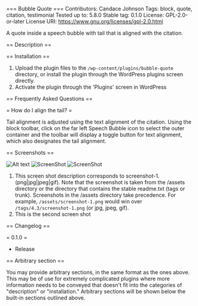 === Bubble Quote ===
Contributors:      Candace Johnson
Tags:              block, quote, citation, testimonial
Tested up to:      5.8.0
Stable tag:        0.1.0
License:           GPL-2.0-or-later
License URI:       https://www.gnu.org/licenses/gpl-2.0.html

A quote inside a speech bubble with tail that is aligned with the citation.

== Description ==


== Installation ==

1. Upload the plugin files to the `/wp-content/plugins/bubble-quote` directory,
or install the plugin through the WordPress plugins screen directly.
2. Activate the plugin through the 'Plugins' screen in WordPress


== Frequently Asked Questions ==

= How do I align the tail? =

Tail alignment is adjusted using the text alignment of the citation.
Using the block toolbar, click on the far left Speech Bubble icon to select the outer container and
the toolbar will display a toggle button for text alignment, which also designates the tail alignment.

== Screenshots ==

![Alt text](/bubble-quote/assets/screenshot-1.jpg?raw=true "Right Aligned Tail/Citation")
![ScreenShot](https://raw.github.com/CandaceJohnsonDesigns/bubble-quote/master/assets/screenshot-1.png)
![ScreenShot](bubble-quote/assets/screenshot-1.png?raw=true)

1. This screen shot description corresponds to screenshot-1.(png|jpg|jpeg|gif). Note that the screenshot is taken from
the /assets directory or the directory that contains the stable readme.txt (tags or trunk). Screenshots in the /assets
directory take precedence. For example, `/assets/screenshot-1.png` would win over `/tags/4.3/screenshot-1.png`
(or jpg, jpeg, gif).
2. This is the second screen shot

== Changelog ==

= 0.1.0 =
* Release

== Arbitrary section ==

You may provide arbitrary sections, in the same format as the ones above. This may be of use for extremely complicated
plugins where more information needs to be conveyed that doesn't fit into the categories of "description" or
"installation." Arbitrary sections will be shown below the built-in sections outlined above.

